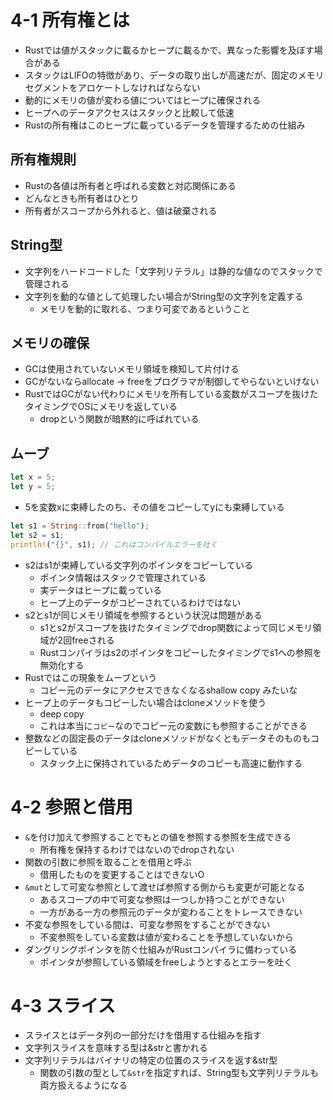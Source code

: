 # 4-1 所有権とは
- Rustでは値がスタックに載るかヒープに載るかで、異なった影響を及ぼす場合がある
- スタックはLIFOの特徴があり、データの取り出しが高速だが、固定のメモリセグメントをアロケートしなければならない
- 動的にメモリの値が変わる値についてはヒープに確保される
- ヒープへのデータアクセスはスタックと比較して低速
- Rustの所有権はこのヒープに載っているデータを管理するための仕組み
## 所有権規則
- Rustの各値は所有者と呼ばれる変数と対応関係にある
- どんなときも所有者はひとり
- 所有者がスコープから外れると、値は破棄される
## String型
- 文字列をハードコードした「文字列リテラル」は静的な値なのでスタックで管理される
- 文字列を動的な値として処理したい場合がString型の文字列を定義する
    - メモリを動的に取れる、つまり可変であるということ
## メモリの確保
- GCは使用されていないメモリ領域を検知して片付ける
- GCがないならallocate -> freeをプログラマが制御してやらないといけない
- RustではGCがない代わりにメモリを所有している変数がスコープを抜けたタイミングでOSにメモリを返している
    - dropという関数が暗黙的に呼ばれている
## ムーブ
```rust
let x = 5;
let y = 5;
```
- 5を変数xに束縛したのち、その値をコピーしてyにも束縛している
```rust
let s1 = String::from("hello");
let s2 = s1;
println!("{}", s1); // これはコンパイルエラーを吐く
```
- s2はs1が束縛している文字列のポインタをコピーしている
    - ポインタ情報はスタックで管理されている
    - 実データはヒープに載っている
    - ヒープ上のデータがコピーされているわけではない
- s2とs1が同じメモリ領域を参照するという状況は問題がある
    - s1とs2がスコープを抜けたタイミングでdrop関数によって同じメモリ領域が2回freeされる
    - Rustコンパイラはs2のポインタをコピーしたタイミングでs1への参照を無効化する
- Rustではこの現象をムーブという
    - コピー元のデータにアクセスできなくなるshallow copy みたいな
- ヒープ上のデータもコピーしたい場合はcloneメソッドを使う
    - deep copy
    - これは本当に`コピー`なのでコピー元の変数にも参照することができる
- 整数などの固定長のデータはcloneメソッドがなくともデータそのものもコピーしている
    - スタック上に保持されているためデータのコピーも高速に動作する

# 4-2 参照と借用
- `&`を付け加えて参照することでもとの値を参照する参照を生成できる
    - 所有権を保持するわけではないのでdropされない
- 関数の引数に参照を取ることを借用と呼ぶ
    - 借用したものを変更することはできないO
- `&mut`として可変な参照として渡せば参照する側からも変更が可能となる
    - あるスコープの中で可変な参照は一つしか持つことができない
    - 一方がある一方の参照元のデータが変わることをトレースできない
- 不変な参照をしている間は、可変な参照をすることができない
    - 不変参照をしている変数は値が変わることを予想していないから
- ダングリングポインタを防ぐ仕組みがRustコンパイラに備わっている
    - ポインタが参照している領域をfreeしようとするとエラーを吐く
    
# 4-3 スライス
- スライスとはデータ列の一部分だけを借用する仕組みを指す
- 文字列スライスを意味する型は&strと書かれる
- 文字列リテラルはバイナリの特定の位置のスライスを返す&str型
    - 関数の引数の型として`&str`を指定すれば、String型も文字列リテラルも両方扱えるようになる
